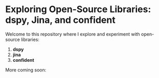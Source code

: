 # Exploring Open-Source Libraries: dspy, Jina, and confident

Welcome to this repository where I explore and experiment with open-source libraries:

1. **dspy**
2. **jina**
3. **confident**

More coming soon:
